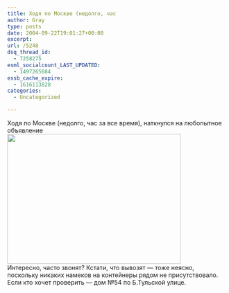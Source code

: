 ```yaml
---
title: Ходя по Москве (недолго, час
author: Gray
type: posts
date: 2004-09-22T19:01:27+00:00
excerpt:
url: /5248
dsq_thread_id:
  - 7258275
esml_socialcount_LAST_UPDATED:
  - 1497265684
essb_cache_expire:
  - 1616113828
categories:
  - Uncategorized

---
```








Ходя по Москве (недолго, час за все время), наткнулся на любопытное объявление  
<img src="https://i2.wp.com/www.searchengines.ru/blog/images/musor.jpg?resize=400%2C300" width="400" height="300" alt="" border="0" data-recalc-dims="1" />  
Интересно, часто звонят? Кстати, что вывозят &#8212; тоже неясно, поскольку никаких намеков на контейнеры рядом не присутствовало.  
Если кто хочет проверить &#8212; дом №54 по Б.Тульской улице.